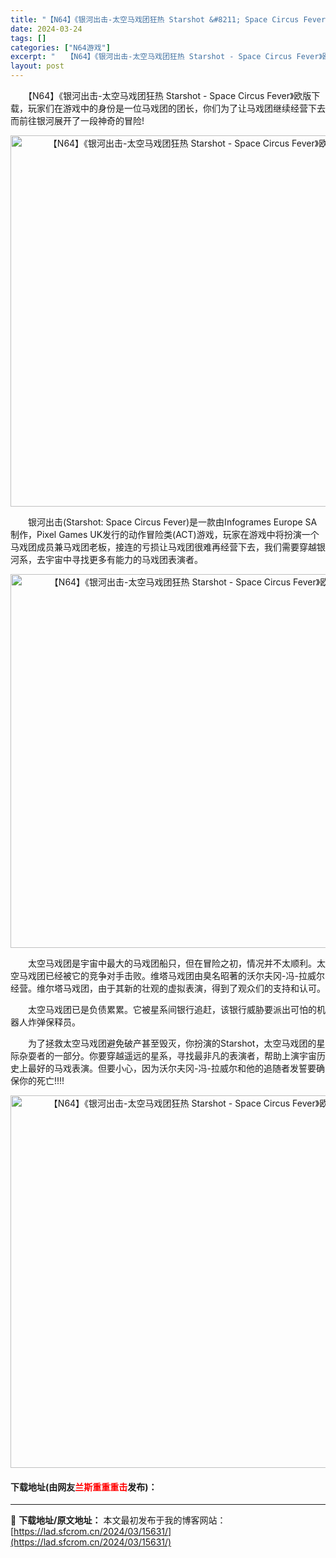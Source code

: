 ```yaml
---
title: "【N64】《银河出击-太空马戏团狂热 Starshot &#8211; Space Circus Fever》欧版下载"
date: 2024-03-24
tags: []
categories: ["N64游戏"]
excerpt: "　　【N64】《银河出击-太空马戏团狂热 Starshot - Space Circus Fever》欧版下载，玩家们在游戏中的身份是一位马戏团的团长，你们为了让马戏团继续经营下去而前往银河展开了一段神奇的冒险! 　　银河出击(Starshot: Space Circus Fever)是一款由Inf&hellip;"
layout: post
---
```


 <p>　　【N64】《银河出击-太空马戏团狂热 Starshot - Space Circus Fever》欧版下载，玩家们在游戏中的身份是一位马戏团的团长，你们为了让马戏团继续经营下去而前往银河展开了一段神奇的冒险!</p> <p align="center"><img align="" border="0" src="https://lad.sfcrom.cn/wp-content/uploads/2024/03/20240324_6600447512b94.png" width="594" alt="【N64】《银河出击-太空马戏团狂热 Starshot - Space Circus Fever》欧版下载" /></p> <p>　　银河出击(Starshot: Space Circus Fever)是一款由Infogrames Europe SA制作，Pixel Games UK发行的动作冒险类(ACT)游戏，玩家在游戏中将扮演一个马戏团成员兼马戏团老板，接连的亏损让马戏团很难再经营下去，我们需要穿越银河系，去宇宙中寻找更多有能力的马戏团表演者。</p> <p align="center"><img align="" border="0" src="https://lad.sfcrom.cn/wp-content/uploads/2024/03/20240324_660044762e786.png" width="598" alt="【N64】《银河出击-太空马戏团狂热 Starshot - Space Circus Fever》欧版下载" /></p> <p>　　太空马戏团是宇宙中最大的马戏团船只，但在冒险之初，情况并不太顺利。太空马戏团已经被它的竞争对手击败。维塔马戏团由臭名昭著的沃尔夫冈-冯-拉威尔经营。维尔塔马戏团，由于其新的壮观的虚拟表演，得到了观众们的支持和认可。</p> <p>　　太空马戏团已是负债累累。它被星系间银行追赶，该银行威胁要派出可怕的机器人炸弹保释员。</p> <p>　　为了拯救太空马戏团避免破产甚至毁灭，你扮演的Starshot，太空马戏团的星际杂耍者的一部分。你要穿越遥远的星系，寻找最非凡的表演者，帮助上演宇宙历史上最好的马戏表演。但要小心，因为沃尔夫冈-冯-拉威尔和他的追随者发誓要确保你的死亡!!!!</p> <p align="center"><img align="" border="0" src="https://lad.sfcrom.cn/wp-content/uploads/2024/03/20240324_660044776c908.png" width="596" alt="【N64】《银河出击-太空马戏团狂热 Starshot - Space Circus Fever》欧版下载" /></p> <p><h4>下载地址(由网友<font color="red">兰斯重重重击</font>发布)：</h4></p> 

---
📖 **下载地址/原文地址：** 本文最初发布于我的博客网站：[https://lad.sfcrom.cn/2024/03/15631/](https://lad.sfcrom.cn/2024/03/15631/)
